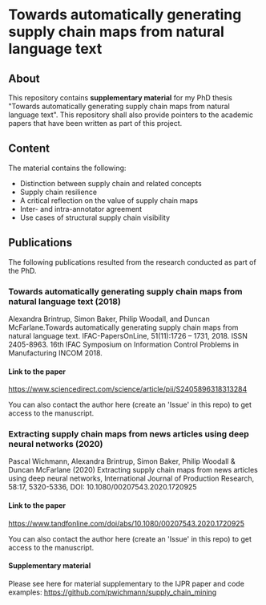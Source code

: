 # Towards automatically generating supply chain maps from natural language text

## About 

This repository contains **supplementary material** for my PhD thesis "Towards automatically generating supply chain maps from natural language text".
This repository shall also provide pointers to the academic papers that have been written as part of this project.

## Content

The material contains the following:

* Distinction between supply chain and related concepts
* Supply chain resilience
* A critical reflection on the value of supply chain maps
* Inter- and intra-annotator agreement
* Use cases of structural supply chain visibility

## Publications

The following publications resulted from the research conducted as part of the PhD.

### Towards automatically generating supply chain maps from natural language text (2018)
Alexandra Brintrup, Simon Baker, Philip Woodall, and Duncan McFarlane.Towards automatically generating supply chain maps from natural language text. IFAC-PapersOnLine, 51(11):1726 – 1731, 2018. ISSN 2405-8963. 16th IFAC Symposium on Information Control Problems in Manufacturing INCOM 2018.

#### Link to the paper

https://www.sciencedirect.com/science/article/pii/S2405896318313284

You can also contact the author here (create an 'Issue' in this repo) to get access to the manuscript.


### Extracting supply chain maps from news articles using deep neural networks (2020)

Pascal Wichmann, Alexandra Brintrup, Simon Baker, Philip Woodall & Duncan McFarlane (2020) Extracting supply chain maps from news articles using deep neural networks, International Journal of Production Research, 58:17, 5320-5336, DOI: 10.1080/00207543.2020.1720925

#### Link to the paper
https://www.tandfonline.com/doi/abs/10.1080/00207543.2020.1720925

You can also contact the author here (create an 'Issue' in this repo) to get access to the manuscript.

#### Supplementary material

Please see here for material supplementary to the IJPR paper and code examples:
https://github.com/pwichmann/supply_chain_mining

